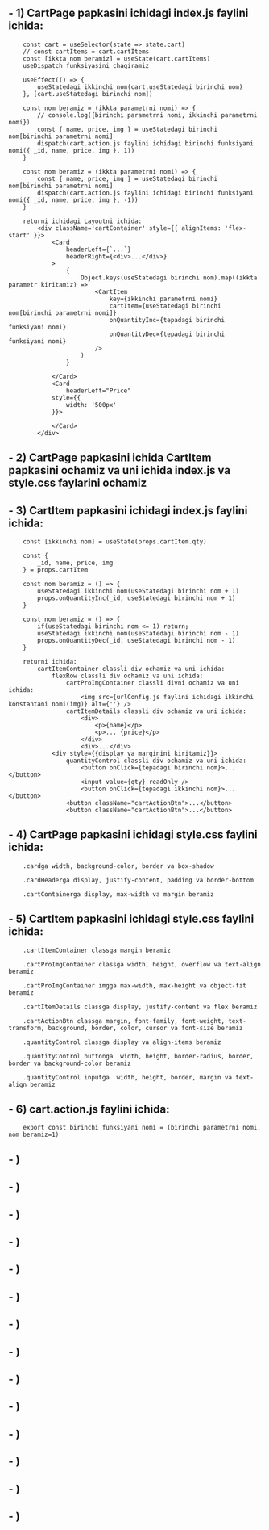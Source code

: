 ## - 1) CartPage papkasini ichidagi index.js faylini ichida:
        const cart = useSelector(state => state.cart)
        // const cartItems = cart.cartItems
        const [ikkta nom beramiz] = useState(cart.cartItems)
        useDispatch funksiyasini chaqiramiz

        useEffect(() => {
            useStatedagi ikkinchi nom(cart.useStatedagi birinchi nom)
        }, [cart.useStatedagi birinchi nom])

        const nom beramiz = (ikkta parametrni nomi) => {
            // console.log({birinchi parametrni nomi, ikkinchi parametrni nomi})
            const { name, price, img } = useStatedagi birinchi nom[birinchi parametrni nomi]
            dispatch(cart.action.js faylini ichidagi birinchi funksiyani nomi({ _id, name, price, img }, 1))
        }

        const nom beramiz = (ikkta parametrni nomi) => {
            const { name, price, img } = useStatedagi birinchi nom[birinchi parametrni nomi]
            dispatch(cart.action.js faylini ichidagi birinchi funksiyani nomi({ _id, name, price, img }, -1))
        }

        returni ichidagi Layoutni ichida:
            <div className='cartContainer' style={{ alignItems: 'flex-start' }}>
                <Card
                    headerLeft={`...`}
                    headerRight={<div>...</div>}
                >
                    {
                        Object.keys(useStatedagi birinchi nom).map((ikkta parametr kiritamiz) => 
                            <CartItem
                                key={ikkinchi parametrni nomi}
                                cartItem={useStatedagi birinchi nom[birinchi parametrni nomi]}
                                onQuantityInc={tepadagi birinchi funksiyani nomi}
                                onQuantityDec={tepadagi birinchi funksiyani nomi}
                            />
                        )
                    }
                    
                </Card>
                <Card 
                    headerLeft="Price"
                style={{
                    width: '500px'
                }}>
                
                </Card>
            </div>
## - 2) CartPage papkasini ichida CartItem papkasini ochamiz va uni ichida index.js va style.css faylarini ochamiz
## - 3) CartItem papkasini ichidagi index.js faylini ichida:
        const [ikkinchi nom] = useState(props.cartItem.qty)

        const {
            _id, name, price, img
        } = props.cartItem

        const nom beramiz = () => {
            useStatedagi ikkinchi nom(useStatedagi birinchi nom + 1)
            props.onQuantityInc(_id, useStatedagi birinchi nom + 1)
        }

        const nom beramiz = () => {
            if(useStatedagi birinchi nom <= 1) return;
            useStatedagi ikkinchi nom(useStatedagi birinchi nom - 1)
            props.onQuantityDec(_id, useStatedagi birinchi nom - 1)
        }

        returni ichida:
            cartItemContainer classli div ochamiz va uni ichida:
                flexRow classli div ochamiz va uni ichida:
                    cartProImgContainer classli divni ochamiz va uni ichida:
                        <img src={urlConfig.js faylini ichidagi ikkinchi konstantani nomi(img)} alt={''} />
                    cartItemDetails classli div ochamiz va uni ichida:
                        <div>
                            <p>{name}</p>
                            <p>... {price}</p>
                        </div>
                        <div>...</div>
                <div style={{display va marginini kiritamiz}}>
                    quantityControl classli div ochamiz va uni ichida:
                        <button onClick={tepadagi birinchi nom}>...</button>
                        <input value={qty} readOnly />
                        <button onClick={tepadagi ikkinchi nom}>...</button>
                    <button className="cartActionBtn">...</button> 
                    <button className="cartActionBtn">...</button> 
## - 4) CartPage papkasini ichidagi style.css faylini ichida:
        .cardga width, background-color, border va box-shadow

        .cardHeaderga display, justify-content, padding va border-bottom

        .cartContainerga display, max-width va margin beramiz

## - 5) CartItem papkasini ichidagi style.css faylini ichida:
        .cartItemContainer classga margin beramiz

        .cartProImgContainer classga width, height, overflow va text-align beramiz

        .cartProImgContainer imgga max-width, max-height va object-fit beramiz

        .cartItemDetails classga display, justify-content va flex beramiz

        .cartActionBtn classga margin, font-family, font-weight, text-transform, background, border, color, cursor va font-size beramiz

        .quantityControl classga display va align-items beramiz

        .quantityControl buttonga  width, height, border-radius, border, border va background-color beramiz

        .quantityControl inputga  width, height, border, margin va text-align beramiz
## - 6) cart.action.js faylini ichida:
        export const birinchi funksiyani nomi = (birinchi parametrni nomi, nom beramiz=1)
## - )
## - )
## - )
## - )
## - )
## - )
## - )
## - )
## - )
## - )
## - )
## - )
## - )
## - )